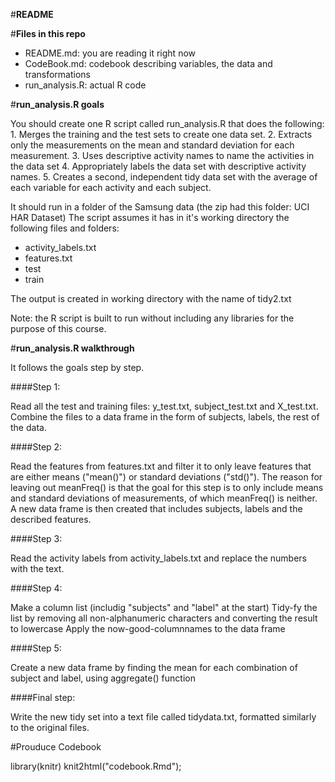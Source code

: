 
#**README**

#**Files in this repo**

- README.md: you are reading it right now
- CodeBook.md: codebook describing variables, the data and transformations
- run_analysis.R: actual R code

#**run_analysis.R goals**

You should create one R script called run_analysis.R that does the following: 1. Merges the training and the test sets to create one data set. 2. Extracts only the measurements on the mean and standard deviation for each measurement. 3. Uses descriptive activity names to name the activities in the data set 4. Appropriately labels the data set with descriptive activity names. 5. Creates a second, independent tidy data set with the average of each variable for each activity and each subject.

It should run in a folder of the Samsung data (the zip had this folder: UCI HAR Dataset) The script assumes it has in it's working directory the following files and folders:

- activity_labels.txt
- features.txt
- test
- train

The output is created in working directory with the name of tidy2.txt

Note: the R script is built to run without including any libraries for the purpose of this course.

#**run_analysis.R walkthrough**

It follows the goals step by step.

####Step 1:

Read all the test and training files: y_test.txt, subject_test.txt and X_test.txt.
Combine the files to a data frame in the form of subjects, labels, the rest of the data.

####Step 2:

Read the features from features.txt and filter it to only leave features that are either means ("mean()") or standard deviations ("std()"). The reason for leaving out meanFreq() is that the goal for this step is to only include means and standard deviations of measurements, of which meanFreq() is neither.
A new data frame is then created that includes subjects, labels and the described features.

####Step 3:

Read the activity labels from activity_labels.txt and replace the numbers with the text.

####Step 4:

Make a column list (includig "subjects" and "label" at the start)
Tidy-fy the list by removing all non-alphanumeric characters and converting the result to lowercase
Apply the now-good-columnnames to the data frame

####Step 5:

Create a new data frame by finding the mean for each combination of subject and label, using aggregate() function

####Final step:

Write the new tidy set into a text file called tidydata.txt, formatted similarly to the original files.

#Prouduce Codebook
     
library(knitr)
knit2html("codebook.Rmd"); 
     
